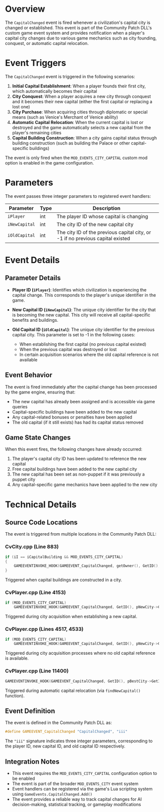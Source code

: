 # Overview

The `CapitalChanged` event is fired whenever a civilization's capital city is changed or established. This event is part of the Community Patch DLL's custom game event system and provides notification when a player's capital city changes due to various game mechanics such as city founding, conquest, or automatic capital relocation.

# Event Triggers

The `CapitalChanged` event is triggered in the following scenarios:

1. **Initial Capital Establishment**: When a player founds their first city, which automatically becomes their capital
2. **City Conquest**: When a player acquires a new city through conquest and it becomes their new capital (either the first capital or replacing a lost one)
3. **City Purchase**: When acquiring cities through diplomatic or special means (such as Venice's Merchant of Venice ability)
4. **Automatic Capital Relocation**: When the current capital is lost or destroyed and the game automatically selects a new capital from the player's remaining cities
5. **Capital Building Construction**: When a city gains capital status through building construction (such as building the Palace or other capital-specific buildings)

The event is only fired when the `MOD_EVENTS_CITY_CAPITAL` custom mod option is enabled in the game configuration.

# Parameters

The event passes three integer parameters to registered event handlers:

| Parameter | Type | Description |
|-----------|------|-------------|
| `iPlayer` | int | The player ID whose capital is changing |
| `iNewCapital` | int | The city ID of the new capital city |
| `iOldCapital` | int | The city ID of the previous capital city, or -1 if no previous capital existed |

# Event Details

## Parameter Details

- **Player ID (`iPlayer`)**: Identifies which civilization is experiencing the capital change. This corresponds to the player's unique identifier in the game.

- **New Capital ID (`iNewCapital`)**: The unique city identifier for the city that is becoming the new capital. This city will receive all capital-specific benefits and buildings.

- **Old Capital ID (`iOldCapital`)**: The unique city identifier for the previous capital city. This parameter is set to -1 in the following cases:
  - When establishing the first capital (no previous capital existed)
  - When the previous capital was destroyed or lost
  - In certain acquisition scenarios where the old capital reference is not available

## Event Behavior

The event is fired immediately after the capital change has been processed by the game engine, ensuring that:

- The new capital has already been assigned and is accessible via game queries
- Capital-specific buildings have been added to the new capital
- Any capital-related bonuses or penalties have been applied
- The old capital (if it still exists) has had its capital status removed

## Game State Changes

When this event fires, the following changes have already occurred:

1. The player's capital city ID has been updated to reference the new capital
2. Free capital buildings have been added to the new capital city
3. The new capital has been set as non-puppet if it was previously a puppet city
4. Any capital-specific game mechanics have been applied to the new city

# Technical Details

## Source Code Locations

The event is triggered from multiple locations in the Community Patch DLL:

### CvCity.cpp (Line 883)
```cpp
if (iI == iCapitalBuilding && MOD_EVENTS_CITY_CAPITAL)
{
    GAMEEVENTINVOKE_HOOK(GAMEEVENT_CapitalChanged, getOwner(), GetID(), -1);
}
```
Triggered when capital buildings are constructed in a city.

### CvPlayer.cpp (Line 4153)
```cpp
if (MOD_EVENTS_CITY_CAPITAL)
    GAMEEVENTINVOKE_HOOK(GAMEEVENT_CapitalChanged, GetID(), pNewCity->GetID(), (pCurrentCapital ? pCurrentCapital->GetID() : -1));
```
Triggered during city acquisition when establishing a new capital.

### CvPlayer.cpp (Lines 4517, 4533)
```cpp
if (MOD_EVENTS_CITY_CAPITAL)
    GAMEEVENTINVOKE_HOOK(GAMEEVENT_CapitalChanged, GetID(), pNewCity->GetID(), -1);
```
Triggered during city acquisition processes where no old capital reference is available.

### CvPlayer.cpp (Line 11400)
```cpp
GAMEEVENTINVOKE_HOOK(GAMEEVENT_CapitalChanged, GetID(), pBestCity->GetID(), (pOldCapital ? pOldCapital->GetID() : -1));
```
Triggered during automatic capital relocation (via `findNewCapital()` function).

## Event Definition

The event is defined in the Community Patch DLL as:
```cpp
#define GAMEEVENT_CapitalChanged "CapitalChanged", "iii"
```

The `"iii"` signature indicates three integer parameters, corresponding to the player ID, new capital ID, and old capital ID respectively.

## Integration Notes

- This event requires the `MOD_EVENTS_CITY_CAPITAL` configuration option to be enabled
- The event is part of the broader `MOD_EVENTS_CITY` event system
- Event handlers can be registered via the game's Lua scripting system using `GameEvents.CapitalChanged.Add()`
- The event provides a reliable way to track capital changes for AI decision-making, statistical tracking, or gameplay modifications